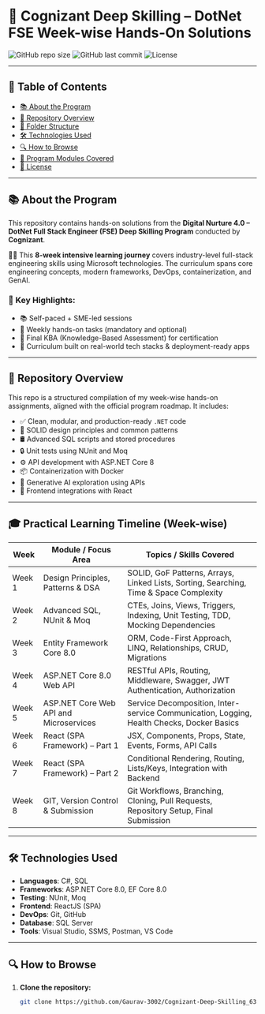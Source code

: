 # 📘 Cognizant Deep Skilling – DotNet FSE Week-wise Hands-On Solutions

![GitHub repo size](https://img.shields.io/github/repo-size/Gaurav-3002/Cognizant-Deep-Skilling_6362814)
![GitHub last commit](https://img.shields.io/github/last-commit/Gaurav-3002/Cognizant-Deep-Skilling_6362814)
![License](https://img.shields.io/github/license/Gaurav-3002/Cognizant-Deep-Skilling_6362814)

---

## 🧭 Table of Contents
- [📚 About the Program](#-about-the-program)
- [🚀 Repository Overview](#-repository-overview)
- [📂 Folder Structure](#-folder-structure)
- [🛠️ Technologies Used](#-technologies-used)
- [🔍 How to Browse](#-how-to-browse)
- [🎯 Program Modules Covered](#-program-modules-covered)
- [📄 License](#-license)

---

## 📚 About the Program

This repository contains hands-on solutions from the **Digital Nurture 4.0 – DotNet Full Stack Engineer (FSE) Deep Skilling Program** conducted by **Cognizant**.

🧑‍💼 This **8-week intensive learning journey** covers industry-level full-stack engineering skills using Microsoft technologies. The curriculum spans core engineering concepts, modern frameworks, DevOps, containerization, and GenAI.

### 📌 Key Highlights:
- 📚 Self-paced + SME-led sessions
- 🧪 Weekly hands-on tasks (mandatory and optional)
- 🏁 Final KBA (Knowledge-Based Assessment) for certification
- 🧠 Curriculum built on real-world tech stacks & deployment-ready apps

---

## 🚀 Repository Overview

This repo is a structured compilation of my week-wise hands-on assignments, aligned with the official program roadmap. It includes:

- ✅ Clean, modular, and production-ready `.NET` code
- 🧱 SOLID design principles and common patterns
- 🛢️ Advanced SQL scripts and stored procedures
- 🔒 Unit tests using NUnit and Moq
- ⚙️ API development with ASP.NET Core 8
- 📦 Containerization with Docker
- 🤖 Generative AI exploration using APIs
- 🎨 Frontend integrations with React

---

## 🎓 Practical Learning Timeline (Week-wise)

| **Week** | **Module / Focus Area**                                | **Topics / Skills Covered**                                                                  |
|----------|---------------------------------------------------------|----------------------------------------------------------------------------------------------|
| Week 1   | Design Principles, Patterns & DSA                       | SOLID, GoF Patterns, Arrays, Linked Lists, Sorting, Searching, Time & Space Complexity       |
| Week 2   | Advanced SQL, NUnit & Moq                               | CTEs, Joins, Views, Triggers, Indexing, Unit Testing, TDD, Mocking Dependencies              |
| Week 3   | Entity Framework Core 8.0                               | ORM, Code-First Approach, LINQ, Relationships, CRUD, Migrations                              |
| Week 4   | ASP.NET Core 8.0 Web API                                | RESTful APIs, Routing, Middleware, Swagger, JWT Authentication, Authorization                |
| Week 5   | ASP.NET Core Web API and Microservices                  | Service Decomposition, Inter-service Communication, Logging, Health Checks, Docker Basics    |
| Week 6   | React (SPA Framework) – Part 1                          | JSX, Components, Props, State, Events, Forms, API Calls                                      |
| Week 7   | React (SPA Framework) – Part 2                          | Conditional Rendering, Routing, Lists/Keys, Integration with Backend                         |
| Week 8   | GIT, Version Control & Submission                       | Git Workflows, Branching, Cloning, Pull Requests, Repository Setup, Final Submission         |

---

## 🛠️ Technologies Used

- **Languages**: C#, SQL
- **Frameworks**: ASP.NET Core 8.0, EF Core 8.0
- **Testing**: NUnit, Moq
- **Frontend**: ReactJS (SPA)
- **DevOps**: Git, GitHub
- **Database**: SQL Server
- **Tools**: Visual Studio, SSMS, Postman, VS Code

---

## 🔍 How to Browse

1. **Clone the repository:**
   ```bash
   git clone https://github.com/Gaurav-3002/Cognizant-Deep-Skilling_6362814.git
